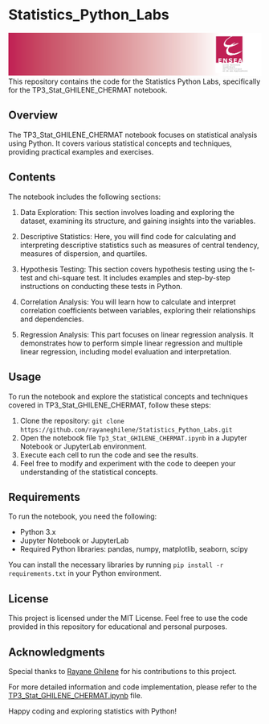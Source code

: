 # Statistics_Python_Labs

![My Project](https://github.com/rayaneghilene/ENSEA_AI_Labs/blob/283948d09f73231c4cfba91becbe4bb01973b4f4/Ensea_linkedin_banner10.png)
This repository contains the code for the Statistics Python Labs, specifically for the TP3_Stat_GHILENE_CHERMAT notebook.

## Overview
The TP3_Stat_GHILENE_CHERMAT notebook focuses on statistical analysis using Python. It covers various statistical concepts and techniques, providing practical examples and exercises.

## Contents
The notebook includes the following sections:

1. Data Exploration: This section involves loading and exploring the dataset, examining its structure, and gaining insights into the variables.

2. Descriptive Statistics: Here, you will find code for calculating and interpreting descriptive statistics such as measures of central tendency, measures of dispersion, and quartiles.

3. Hypothesis Testing: This section covers hypothesis testing using the t-test and chi-square test. It includes examples and step-by-step instructions on conducting these tests in Python.

4. Correlation Analysis: You will learn how to calculate and interpret correlation coefficients between variables, exploring their relationships and dependencies.

5. Regression Analysis: This part focuses on linear regression analysis. It demonstrates how to perform simple linear regression and multiple linear regression, including model evaluation and interpretation.

## Usage
To run the notebook and explore the statistical concepts and techniques covered in TP3_Stat_GHILENE_CHERMAT, follow these steps:

1. Clone the repository: `git clone https://github.com/rayaneghilene/Statistics_Python_Labs.git`
2. Open the notebook file `Tp3_Stat_GHILENE_CHERMAT.ipynb` in a Jupyter Notebook or JupyterLab environment.
3. Execute each cell to run the code and see the results.
4. Feel free to modify and experiment with the code to deepen your understanding of the statistical concepts.

## Requirements
To run the notebook, you need the following:

- Python 3.x
- Jupyter Notebook or JupyterLab
- Required Python libraries: pandas, numpy, matplotlib, seaborn, scipy

You can install the necessary libraries by running `pip install -r requirements.txt` in your Python environment.

## License
This project is licensed under the MIT License. Feel free to use the code provided in this repository for educational and personal purposes.

## Acknowledgments
Special thanks to [Rayane Ghilene](https://github.com/rayaneghilene) for his contributions to this project.

For more detailed information and code implementation, please refer to the [TP3_Stat_GHILENE_CHERMAT.ipynb](https://github.com/rayaneghilene/Statistics_Python_Labs/blob/main/Tp3_Stat_GHILENE_CHERMAT.ipynb) file.

Happy coding and exploring statistics with Python!
